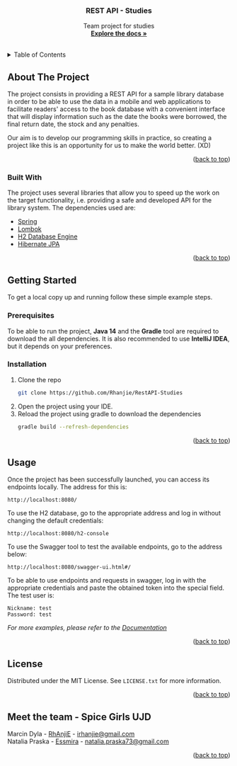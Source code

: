 <div align="center">
<h3 align="center">REST API - Studies</h3>
  <p align="center">
    Team project for studies
    <br />
    <a href="https://github.com/Rhanjie/RestAPI-Studies/blob/master/docs/documentation.md"><strong>Explore the docs »</strong></a>
    <br />
</p>
</div>
<br />
<!-- TABLE OF CONTENTS -->
<details>
  <summary>Table of Contents</summary>
  <ol>
    <li>
      <a href="#about-the-project">About The Project</a>
      <ul>
        <li><a href="#built-with">Built With</a></li>
      </ul>
    </li>
    <li>
      <a href="#getting-started">Getting Started</a>
      <ul>
        <li><a href="#prerequisites">Prerequisites</a></li>
        <li><a href="#installation">Installation</a></li>
      </ul>
    </li>
    <li><a href="#usage">Usage</a></li>
    <li><a href="#license">License</a></li>
    <li><a href="#contact">Contact</a></li>
  </ol>
</details>



<!-- ABOUT THE PROJECT -->
## About The Project

The project consists in providing a REST API for a sample library database in order to be able to use the data in a mobile and web applications to facilitate readers' access to the book database with a convenient interface that will display information such as the date the books were borrowed, the final return date, the stock and any penalties.

Our aim is to develop our programming skills in practice, so creating a project like this is an opportunity for us to make the world better. (XD)

<p align="right">(<a href="#top">back to top</a>)</p>



### Built With

The project uses several libraries that allow you to speed up the work on the target functionality, i.e. providing a safe and developed API for the library system. The dependencies used are:

* [Spring](https://spring.io/)
* [Lombok](https://projectlombok.org/)
* [H2 Database Engine](https://www.h2database.com/)
* [Hibernate JPA](https://hibernate.org/)

<p align="right">(<a href="#top">back to top</a>)</p>



<!-- GETTING STARTED -->
## Getting Started

To get a local copy up and running follow these simple example steps.

### Prerequisites

To be able to run the project, **Java 14** and the **Gradle** tool are required to download the all dependencies. It is also recommended to use **IntelliJ IDEA**, but it depends on your preferences.

### Installation

1. Clone the repo
   ```sh
   git clone https://github.com/Rhanjie/RestAPI-Studies
   ```
2. Open the project using your IDE.
3. Reload the project using gradle to download the dependencies
   ```sh
   gradle build --refresh-dependencies
   ```

<p align="right">(<a href="#top">back to top</a>)</p>



<!-- USAGE EXAMPLES -->
## Usage

Once the project has been successfully launched, you can access its endpoints locally. The address for this is:
```
http://localhost:8080/
```

To use the H2 database, go to the appropriate address and log in without changing the default credentials:
```
http://localhost:8080/h2-console
```

To use the Swagger tool to test the available endpoints, go to the address below:
```
http://localhost:8080/swagger-ui.html#/
```

To be able to use endpoints and requests in swagger, log in with the appropriate credentials and paste the obtained token into the special field.
<br>
The test user is:
```
Nickname: test
Password: test
```

_For more examples, please refer to the [Documentation](https://github.com/Rhanjie/RestAPI-Studies/blob/master/docs/documentation.md)_

<p align="right">(<a href="#top">back to top</a>)</p>

<!-- LICENSE -->
## License

Distributed under the MIT License. See `LICENSE.txt` for more information.

<p align="right">(<a href="#top">back to top</a>)</p>



<!-- Team -->
## Meet the team - Spice Girls UJD

Marcin Dyla - [RhAnjiE](https://github.com/Rhanjie) - irhanjie@gmail.com
<br>
Natalia Praska - [Essmira](https://github.com/Essmira) - natalia.praska73@gmail.com

<p align="right">(<a href="#top">back to top</a>)</p>

